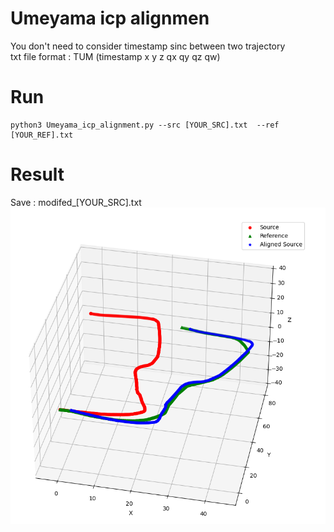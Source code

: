 # Umeyama icp alignmen

You don't need to consider timestamp sinc between two trajectory  
txt file format : TUM (timestamp x y z qx qy qz qw)  


# Run  
```
python3 Umeyama_icp_alignment.py --src [YOUR_SRC].txt  --ref [YOUR_REF].txt
```

# Result
Save : modifed_[YOUR_SRC].txt  
![Alt text](image.png)